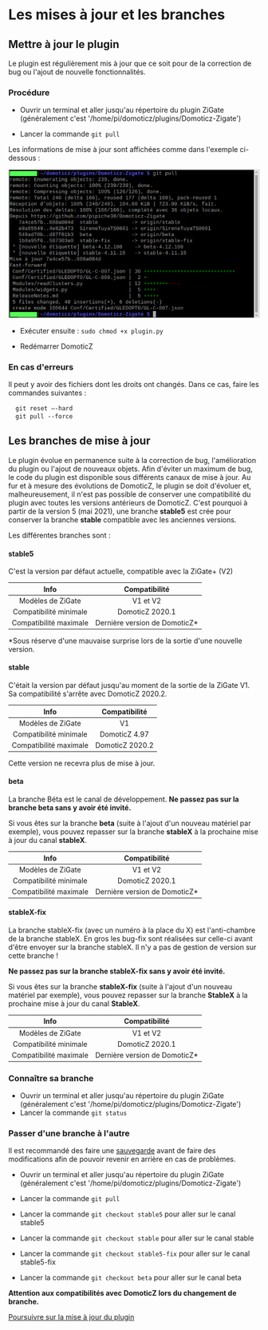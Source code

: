 # Les mises à jour et les branches

## Mettre à jour le plugin

Le plugin est régulièrement mis à jour que ce soit pour de la correction de bug ou l'ajout de nouvelle fonctionnalités.


### Procédure

* Ouvrir un terminal et aller jusqu'au répertoire du plugin ZiGate (généralement c'est '/home/pi/domoticz/plugins/Domoticz-Zigate')

* Lancer la commande `git pull`

Les informations de mise à jour sont affichées comme dans l'exemple  ci-dessous :

![Mise à jour](../Images/Git-Pull.png)

* Exécuter ensuite : `sudo chmod +x plugin.py`

* Redémarrer DomoticZ


### En cas d'erreurs


Il peut y avoir des fichiers dont les droits ont changés. Dans ce cas, faire les commandes suivantes :

```
  git reset –-hard
  git pull --force
 ```

## Les branches de mise à jour


Le plugin évolue en permanence suite à la correction de bug, l'amélioration du plugin ou l'ajout de nouveaux objets. Afin d'éviter un maximum de bug, le code du plugin est disponible sous différents canaux de mise à jour.
Au fur et à mesure des évolutions de DomoticZ, le plugin se doit d'évoluer et, malheureusement, il n'est pas possible de conserver une compatibilité du plugin avec toutes les versions antérieurs de DomoticZ. C'est pourquoi à partir de la version 5 (mai 2021), une branche __stable5__ est crée pour conserver la branche __stable__ compatible avec les anciennes versions.

Les différentes branches sont :

#### stable5

C'est la version par défaut actuelle, compatible avec la ZiGate+ (V2)

| Info  | Compatibilité  |
| :------------: |:---------------:|
| Modèles de ZiGate | V1 et V2 |
| Compatibilité minimale | DomoticZ 2020.1 |
| Compatibilité maximale | Dernière version de DomoticZ* |

*Sous réserve d'une mauvaise surprise lors de la sortie d'une nouvelle version.

#### stable

C'était la version par défaut jusqu'au moment de la sortie de la ZiGate V1.
Sa compatibilité s'arrête avec DomoticZ 2020.2.

| Info  | Compatibilité  |
| :------------: |:---------------:|
| Modèles de ZiGate | V1 |
| Compatibilité minimale | DomoticZ 4.97 |
| Compatibilité maximale | DomoticZ 2020.2 |

Cette version ne recevra plus de mise à jour.

#### beta

La branche Béta est le canal de développement. __Ne passez pas sur la branche beta sans y avoir été invité.__

Si vous êtes sur la branche __beta__ (suite à l'ajout d'un nouveau matériel par exemple), vous pouvez repasser sur la branche __stableX__ à la prochaine mise à jour du canal __stableX__.

| Info  | Compatibilité  |
| :------------: |:---------------:|
| Modèles de ZiGate | V1 et V2 |
| Compatibilité minimale | DomoticZ 2020.1 |
| Compatibilité maximale | Dernière version de DomoticZ* |

#### stableX-fix

La branche stableX-fix (avec un numéro à la place du X) est l'anti-chambre de la branche stableX. En gros les bug-fix sont réalisées sur celle-ci avant d'être envoyer sur la branche stableX. Il n'y a pas de gestion de version sur cette branche !

__Ne passez pas sur la branche stableX-fix sans y avoir été invité.__

Si vous êtes sur la branche __stableX-fix__ (suite à l'ajout d'un nouveau matériel par exemple), vous pouvez repasser sur la branche __StableX__ à la prochaine mise à jour du canal __StableX__.

| Info  | Compatibilité  |
| :------------: |:---------------:|
| Modèles de ZiGate | V1 et V2 |
| Compatibilité minimale | DomoticZ 2020.1 |
| Compatibilité maximale | Dernière version de DomoticZ* |



### Connaître sa branche


* Ouvrir un terminal et aller jusqu'au répertoire du plugin ZiGate (généralement c'est '/home/pi/domoticz/plugins/Domoticz-Zigate')
* Lancer la commande `git status`


### Passer d'une branche à l'autre

Il est recommandé des faire une [sauvegarde](Plugin_Sauvegardes.md) avant de faire des modifications afin de pouvoir revenir en arrière en cas de problèmes.

* Ouvrir un terminal et aller jusqu'au répertoire du plugin ZiGate (généralement c'est '/home/pi/domoticz/plugins/Domoticz-Zigate')

* Lancer la commande `git pull`

* Lancer la commande `git checkout stable5` pour aller sur le canal stable5
* Lancer la commande `git checkout stable` pour aller sur le canal stable
* Lancer la commande `git checkout stable5-fix` pour aller sur le canal stable5-fix
* Lancer la commande `git checkout beta` pour aller sur le canal beta

__Attention aux compatibilités avec DomoticZ lors du changement de branche.__

[Poursuivre sur la mise à jour du plugin](Home.md#mises-%C3%A0-jour-du-plugin)

